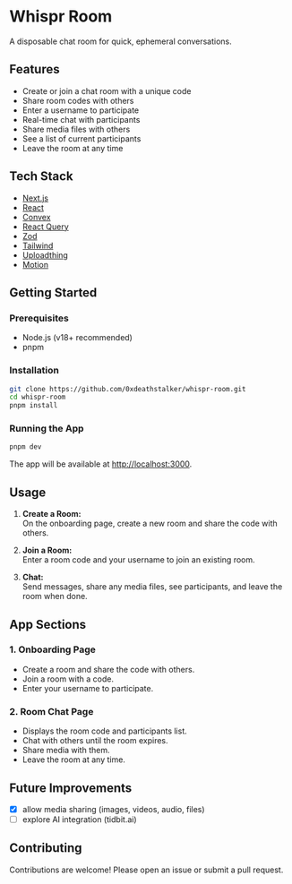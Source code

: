 # Whispr Room

A disposable chat room for quick, ephemeral conversations.

## Features

- Create or join a chat room with a unique code
- Share room codes with others
- Enter a username to participate
- Real-time chat with participants
- Share media files with others
- See a list of current participants
- Leave the room at any time

## Tech Stack

- [Next.js](https://nextjs.org/)
- [React](https://react.dev/)
- [Convex](https://convex.dev/)
- [React Query](https://tanstack.com/query/latest)
- [Zod](https://zod.dev/)
- [Tailwind](https://tailwindcss.com/)
- [Uploadthing](https://uploadthing.com/)
- [Motion](https://motion.dev/)

## Getting Started

### Prerequisites

- Node.js (v18+ recommended)
- pnpm

### Installation

```bash
git clone https://github.com/0xdeathstalker/whispr-room.git
cd whispr-room
pnpm install
```

### Running the App

```bash
pnpm dev
```

The app will be available at [http://localhost:3000](http://localhost:3000).

## Usage

1. **Create a Room:**  
   On the onboarding page, create a new room and share the code with others.

2. **Join a Room:**  
   Enter a room code and your username to join an existing room.

3. **Chat:**  
   Send messages, share any media files, see participants, and leave the room when done.

## App Sections

### 1. Onboarding Page

- Create a room and share the code with others.
- Join a room with a code.
- Enter your username to participate.

### 2. Room Chat Page

- Displays the room code and participants list.
- Chat with others until the room expires.
- Share media with them.
- Leave the room at any time.

<!-- ## Screenshots -->

<!-- Add screenshots or GIFs here if available -->

## Future Improvements

- [x] allow media sharing (images, videos, audio, files)
- [ ] explore AI integration (tidbit.ai)

## Contributing

Contributions are welcome! Please open an issue or submit a pull request.
